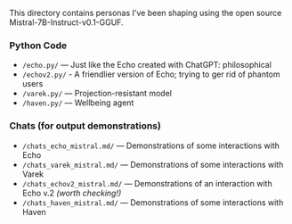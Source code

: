 This directory contains personas I've been shaping using the open source Mistral-7B-Instruct-v0.1-GGUF.

### Python Code

- `/echo.py/` — Just like the Echo created with ChatGPT: philosophical
- `/echov2.py/` - A friendlier version of Echo; trying to ger rid of phantom users
- `/varek.py/` — Projection-resistant model
- `/haven.py/` — Wellbeing agent

### Chats (for output demonstrations)

- `/chats_echo_mistral.md/` — Demonstrations of some interactions with Echo
- `/chats_varek_mistral.md/` — Demonstrations of some interactions with Varek
- `/chats_echov2_mistral.md/` — Demonstrations of an interaction with Echo v.2 *(worth checking!)*
- `/chats_haven_mistral.md/` — Demonstrations of some interactions with Haven


